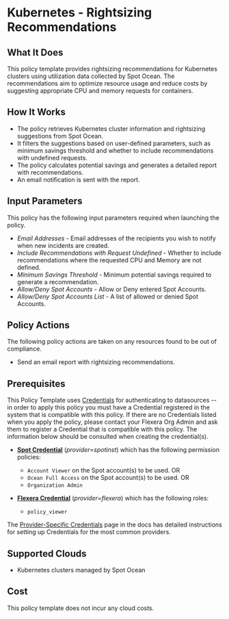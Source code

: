 # Kubernetes - Rightsizing Recommendations

## What It Does

This policy template provides rightsizing recommendations for Kubernetes clusters using utilization data collected by Spot Ocean. The recommendations aim to optimize resource usage and reduce costs by suggesting appropriate CPU and memory requests for containers.

## How It Works

- The policy retrieves Kubernetes cluster information and rightsizing suggestions from Spot Ocean.
- It filters the suggestions based on user-defined parameters, such as minimum savings threshold and whether to include recommendations with undefined requests.
- The policy calculates potential savings and generates a detailed report with recommendations.
- An email notification is sent with the report.

## Input Parameters

This policy has the following input parameters required when launching the policy.

- *Email Addresses* - Email addresses of the recipients you wish to notify when new incidents are created.
- *Include Recommendations with Request Undefined* - Whether to include recommendations where the requested CPU and Memory are not defined.
- *Minimum Savings Threshold* - Minimum potential savings required to generate a recommendation.
- *Allow/Deny Spot Accounts* - Allow or Deny entered Spot Accounts.
- *Allow/Deny Spot Accounts List* - A list of allowed or denied Spot Accounts.

## Policy Actions

The following policy actions are taken on any resources found to be out of compliance.

- Send an email report with rightsizing recommendations.

## Prerequisites

This Policy Template uses [Credentials](https://docs.flexera.com/flexera/EN/Automation/ManagingCredentialsExternal.htm) for authenticating to datasources -- in order to apply this policy you must have a Credential registered in the system that is compatible with this policy. If there are no Credentials listed when you apply the policy, please contact your Flexera Org Admin and ask them to register a Credential that is compatible with this policy. The information below should be consulted when creating the credential(s).

- [**Spot Credential**](https://docs.flexera.com/flexera/EN/Automation/ProviderCredentials.htm) (*provider=spotinst*) which has the following permission policies:
  - `Account Viewer` on the Spot account(s) to be used.
  OR
  - `Ocean Full Access` on the Spot account(s) to be used.
  OR
  - `Organization Admin`

- [**Flexera Credential**](https://docs.flexera.com/flexera/EN/Automation/ProviderCredentials.htm) (*provider=flexera*) which has the following roles:
  - `policy_viewer`

The [Provider-Specific Credentials](https://docs.flexera.com/flexera/EN/Automation/ProviderCredentials.htm) page in the docs has detailed instructions for setting up Credentials for the most common providers.

## Supported Clouds

- Kubernetes clusters managed by Spot Ocean

## Cost

This policy template does not incur any cloud costs.
